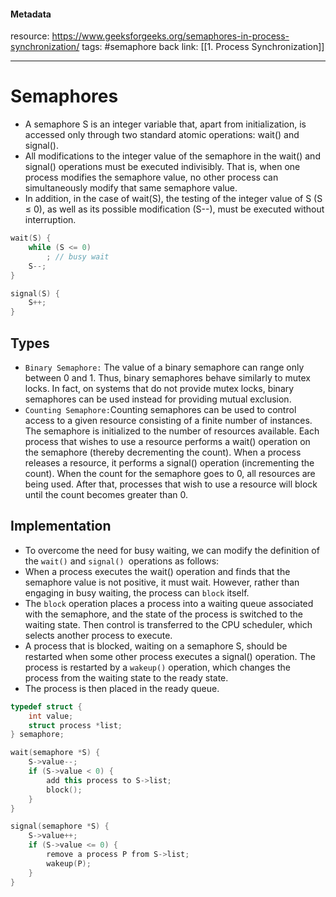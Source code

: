 #### Metadata
resource: https://www.geeksforgeeks.org/semaphores-in-process-synchronization/
tags: #semaphore
back link: [[1. Process Synchronization]]

---

# Semaphores

- A semaphore S is an integer variable that, apart from initialization, is accessed only through two standard atomic operations: wait() and signal().
- All modifications to the integer value of the semaphore in the wait() and signal() operations must be executed indivisibly. That is, when one process modifies the semaphore value, no other process can simultaneously modify that same semaphore value. 
- In addition, in the case of wait(S), the testing of the integer value of S (S ≤ 0), as well as its possible modification (S--), must be executed without interruption.

``` cpp
wait(S) {
	while (S <= 0)
		; // busy wait
	S--;
}

signal(S) {
	S++;
}
```

## Types

- `Binary Semaphore:` The value of a binary semaphore can range only between 0 and 1. Thus, binary semaphores behave similarly to mutex locks. In fact, on systems that do not  provide mutex locks, binary semaphores can be used instead for providing mutual exclusion.
- `Counting Semaphore:`Counting semaphores can be used to control access to a given resource consisting of a finite number of instances. The semaphore is initialized to the number of resources available. Each process that wishes to use a resource performs a wait() operation on the semaphore (thereby decrementing the count). When a process releases a resource, it performs a signal() operation (incrementing the count). When the count for the semaphore goes to 0, all resources are being used. After that, processes that wish to use a resource will block until the count becomes greater than 0.


## Implementation

- To overcome the need for busy waiting, we can modify the definition of the `wait()` and `signal() `operations as follows: 
- When a process executes the wait() operation and finds that the semaphore value is not positive, it must wait. However, rather than engaging in busy waiting, the process can `block` itself. 
- The `block` operation places a process into a waiting queue associated with the semaphore, and the state of the process is switched to the waiting state. Then control is transferred to the CPU scheduler, which selects another process to execute.
-  A process that is blocked, waiting on a semaphore S, should be restarted when some other process executes a signal() operation. The process is restarted by a `wakeup()` operation, which changes the process from the waiting state to the ready state. 
-  The process is then placed in the ready queue.

``` cpp
typedef struct {
	int value;
	struct process *list;
} semaphore;

wait(semaphore *S) {
	S->value--;
	if (S->value < 0) {
		add this process to S->list;
		block();
	}
}

signal(semaphore *S) {
	S->value++;
	if (S->value <= 0) {
		remove a process P from S->list;
		wakeup(P);
	}
}
```